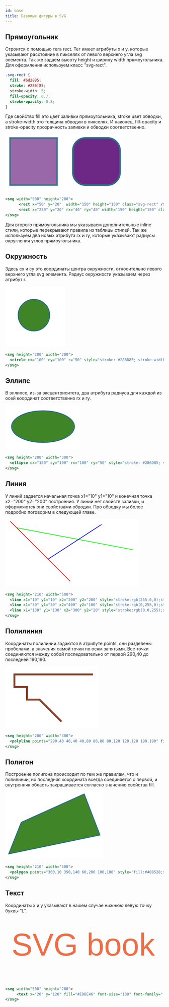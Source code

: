 ```yaml
---
id: base
title: Базовые фигуры в SVG
---
```


## Прямоугольник

Строится с помощью тега rect. Тег имеет атрибуты x и y, которые указывают расстояние в пикселях от левого верхнего угла svg элемента. Так же задаем высоту height и ширину width прямоугольника. Для оформления используем класс "svg-rect".

```css
.svg-rect {
  fill: #6d2885;
  stroke: #286f85;
  stroke-width: 5;
  fill-opacity: 0.7;
  stroke-opacity: 0.8;
}
```

Где свойство fill это цвет заливки прямоугольника, stroke цвет обводки, а stroke-width это толщина обводки в пикселях. И наконец, fill-opacity и stroke-opacity прозрачность заливки и обводки соответственно.

![](/img/rect.png)

```xml
<svg width="500" height="200">
      <rect x="50" y="20"  width="150" height="150" class="svg-rect" />
      <rect x="250" y="20" rx="40" ry="40" width="150" height="150" class="svg-rect" style = "fill-opacity: 1; stroke-opacity: 1;"/>
</svg>
```

Для второго прямоугольника мы указываем дополнительные inline стили, которые перекрывают правила из таблицы стилей. Так же используем два новых атрибута rx и ry, которые указывают радиусы округления углов прямоугольника.

## Окружность

Здесь cx и cy это координаты центра окружности, относительно левого верхнего угла svg элемента. Радиус окружности указываем через атрибут r.

![](/img/circle.png)

```xml
<svg height="200" width="200">
  <circle cx="100" cy="100" r="50" style="stroke: #286D85; stroke-width: 3; fill: #3F8528;"/>
</svg>
```

## Эллипс

В эллипсе, из-за эксцентриситета, два атрибута радиуса для каждой из осей координат соответственно rx и ry.

![](/img/ellipse.png)

```xml
<svg height="200" width="300">
  <ellipse cx="150" cy="100" rx="100" ry="50" style="stroke: #286D85; stroke-width: 3; fill: #3F8528;"/>
</svg>
```

## Линия

У линий задается начальная точка x1="10" y1="10" и конечная точка x2="200" y2="200" построения. У линий нет свойств заливки, и оформляются они свойствами обводки. Про обводку мы более подробно поговорим в следующей главе.

![](/img/line.png)

```xml
<svg height="210" width="500">
  <line x1="10" y1="10" x2="200" y2="200" style="stroke:rgb(255,0,0);stroke-width:2" />
  <line x1="30" y1="30" x2="400" y2="100" style="stroke:rgb(0,255,0);stroke-width:2" />
  <line x1="130" y1="130" x2="300" y2="20" style="stroke:rgb(0,0,255);stroke-width:2" />
</svg>
```

## Полилиния

Координаты полилинии задаются в атрибуте points, они разделены пробелами, а значения самой точки по осям запятыми. Все точки соединяются между собой последовательно от первой 290,40 до последней 190,190.

![](/img/polyline.png)

```xml
<svg height="200" width="300">
  <polyline points="290,40 40,40 40,80 80,80 80,120 120,120 190,190" fill="white" stroke="#853F28" stroke-width="6" />
</svg>
```

## Полигон

Построение полигона происходит по тем же правилам, что и полилинии, но последняя координата всегда соединяется с первой, и внутренняя область закрашивается согласно значению свойства fill.

![](/img/polygon.png)

```xml
<svg height="210" width="500">
  <polygon points="300,10 350,140 60,200 100,100" style="fill:#408528;stroke:#286E85;stroke-width:3" />
</svg>
```

## Текст

Координаты x и y указывают в нашем случае нижнюю левую точку буквы “L”.

<svg width="500" height="200">
     <text x="20" y="120" fill="#ED6E46" font-size="100" font-family="'Arial', cursive">SVG book</text>
</svg>

```xml
<svg width="500" height="200">
     <text x="20" y="120" fill="#ED6E46" font-size="100" font-family="'Arial', cursive">SVG book</text>
</svg>
```
